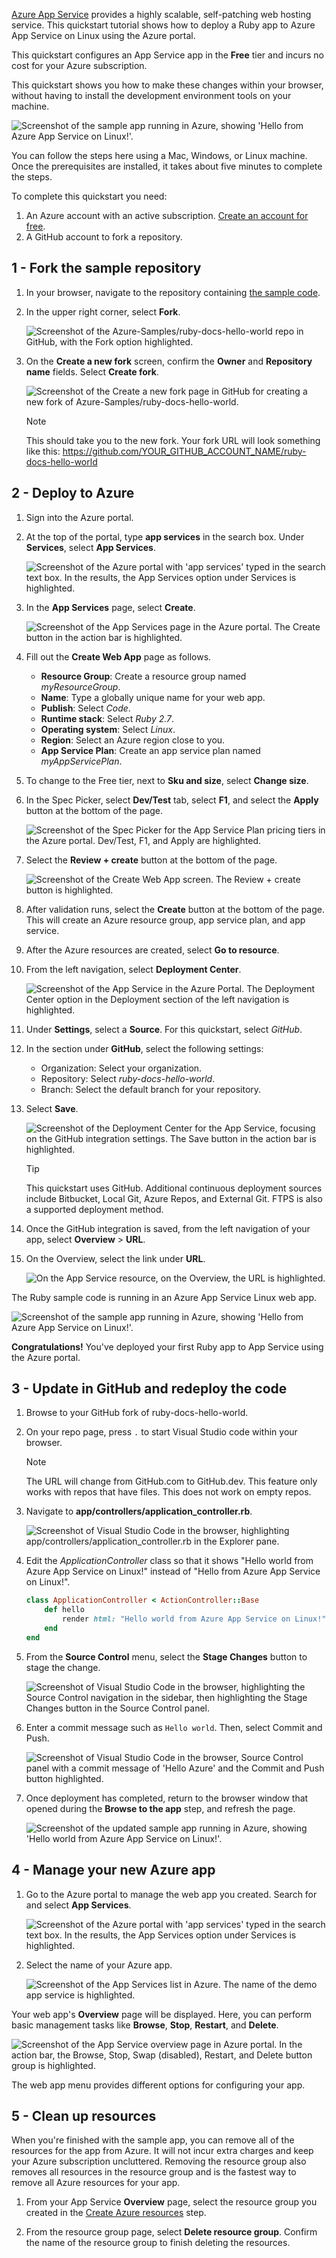 [Azure App Service](../../overview.md) provides a highly scalable, self-patching web hosting service. This quickstart tutorial shows how to deploy a Ruby app to Azure App Service on Linux using the Azure portal.

This quickstart configures an App Service app in the **Free** tier and incurs no cost for your Azure subscription.

This quickstart shows you how to make these changes within your browser, without having to install the development environment tools on your machine.

![Screenshot of the sample app running in Azure, showing 'Hello from Azure App Service on Linux!'.](../../media/quickstart-ruby/ruby-hello-world-in-browser.png)

You can follow the steps here using a Mac, Windows, or Linux machine. Once the prerequisites are installed, it takes about five minutes to complete the steps.

To complete this quickstart you need:

1. An Azure account with an active subscription. [Create an account for free](https://azure.microsoft.com/free/?utm_source=campaign&utm_campaign=vscode-tutorial-app-service-extension&mktingSource=vscode-tutorial-app-service-extension).
2. A GitHub account to fork a repository.

## 1 - Fork the sample repository

1. In your browser, navigate to the repository containing [the sample code](https://github.com/Azure-Samples/ruby-docs-hello-world).

2. In the upper right corner, select **Fork**.

    ![Screenshot of the Azure-Samples/ruby-docs-hello-world repo in GitHub, with the Fork option highlighted.](../../media/quickstart-ruby/fork-ruby-docs-hello-world-repo.png)

3. On the **Create a new fork** screen, confirm the **Owner** and **Repository name** fields. Select **Create fork**.

    ![Screenshot of the Create a new fork page in GitHub for creating a new fork of Azure-Samples/ruby-docs-hello-world.](../../media/quickstart-ruby/fork-details-ruby-docs-hello-world-repo.png)

    >[!NOTE]
    > This should take you to the new fork. Your fork URL will look something like this: https://github.com/YOUR_GITHUB_ACCOUNT_NAME/ruby-docs-hello-world

## 2 - Deploy to Azure

1. Sign into the Azure portal.

2. At the top of the portal, type **app services** in the search box. Under **Services**, select **App Services**.

    ![Screenshot of the Azure portal with 'app services' typed in the search text box. In the results, the App Services option under Services is highlighted.](../../media/quickstart-ruby/azure-portal-search-for-app-services.png)

3. In the **App Services** page, select **Create**.

    ![Screenshot of the App Services page in the Azure portal. The Create button in the action bar is highlighted.](../../media/quickstart-ruby/azure-portal-create-app-service.png)

4. Fill out the **Create Web App** page as follows.
   - **Resource Group**: Create a resource group named *myResourceGroup*.
   - **Name**: Type a globally unique name for your web app. 
   - **Publish**: Select *Code*.
   - **Runtime stack**: Select *Ruby 2.7*. 
   - **Operating system**: Select *Linux*.
   - **Region**: Select an Azure region close to you.
   - **App Service Plan**: Create an app service plan named *myAppServicePlan*.

5.  To change to the Free tier, next to **Sku and size**, select **Change size**. 
   
6.  In the Spec Picker, select **Dev/Test** tab, select **F1**, and select the **Apply** button at the bottom of the page.

    ![Screenshot of the Spec Picker for the App Service Plan pricing tiers in the Azure portal. Dev/Test, F1, and Apply are highlighted.](../../media/quickstart-ruby/azure-portal-create-app-service-select-free-tier.png)   

7. Select the **Review + create** button at the bottom of the page.

    ![Screenshot of the Create Web App screen. The Review + create button is highlighted.](../../media/quickstart-ruby/azure-portal-create-app-service-review-create.png)   

8. After validation runs, select the **Create** button at the bottom of the page. This will create an Azure resource group, app service plan, and app service.

9. After the Azure resources are created, select **Go to resource**.

10. From the left navigation, select **Deployment Center**.

    ![Screenshot of the App Service in the Azure Portal. The Deployment Center option in the Deployment section of the left navigation is highlighted.](../../media/quickstart-ruby/azure-portal-configure-app-service-deployment-center.png)  

11. Under **Settings**, select a **Source**. For this quickstart, select *GitHub*.

12. In the section under **GitHub**, select the following settings:
    - Organization: Select your organization.
    - Repository: Select *ruby-docs-hello-world*.
    - Branch: Select the default branch for your repository.

13. Select **Save**.

    ![Screenshot of the Deployment Center for the App Service, focusing on the GitHub integration settings. The Save button in the action bar is highlighted.](../../media/quickstart-ruby/azure-portal-configure-app-service-github-integration.png)  

    > [!TIP]
    > This quickstart uses GitHub. Additional continuous deployment sources include Bitbucket, Local Git, Azure Repos, and External Git. FTPS is also a supported deployment method.

14. Once the GitHub integration is saved, from the left navigation of your app, select **Overview** > **URL**. 

15. On the Overview, select the link under **URL**.

    ![On the App Service resource, on the Overview, the URL is highlighted.](../../media/quickstart-ruby/azure-portal-app-service-url.png)  

The Ruby sample code is running in an Azure App Service Linux web app.

![Screenshot of the sample app running in Azure, showing 'Hello from Azure App Service on Linux!'.](../../media/quickstart-ruby/ruby-hello-world-in-browser.png)

**Congratulations!** You've deployed your first Ruby app to App Service using the Azure portal.

## 3 - Update in GitHub and redeploy the code

1. Browse to your GitHub fork of ruby-docs-hello-world.

2. On your repo page, press `.` to start Visual Studio code within your browser.

    > [!NOTE]
    > The URL will change from GitHub.com to GitHub.dev. This feature only works with repos that have files. This does not work on empty repos.

3. Navigate to **app/controllers/application_controller.rb**.

    ![Screenshot of Visual Studio Code in the browser, highlighting app/controllers/application_controller.rb in the Explorer pane.](../../media/quickstart-ruby/vscode-in-browser-navigate-to-application-controller.png)

4. Edit the *ApplicationController* class so that it shows "Hello world from Azure App Service on Linux!" instead of "Hello from Azure App Service on Linux!".

    ```ruby
    class ApplicationController < ActionController::Base
        def hello
            render html: "Hello world from Azure App Service on Linux!"
        end
    end
    ```

5. From the **Source Control** menu, select the **Stage Changes** button to stage the change.

    ![Screenshot of Visual Studio Code in the browser, highlighting the Source Control navigation in the sidebar, then highlighting the Stage Changes button in the Source Control panel.](../../media/quickstart-ruby/vscode-in-browser-stage-changes.png)

6. Enter a commit message such as `Hello world`. Then, select Commit and Push.

    ![Screenshot of Visual Studio Code in the browser, Source Control panel with a commit message of 'Hello Azure' and the Commit and Push button highlighted.](../../media/quickstart-ruby/vscode-in-browser-commit-push.png)

7. Once deployment has completed, return to the browser window that opened during the **Browse to the app** step, and refresh the page.

    ![Screenshot of the updated sample app running in Azure, showing 'Hello world from Azure App Service on Linux!'.](../../media/quickstart-ruby/ruby-hello-world-updated-in-browser.png)

## 4 - Manage your new Azure app

1. Go to the Azure portal to manage the web app you created. Search for and select **App Services**.

    ![Screenshot of the Azure portal with 'app services' typed in the search text box. In the results, the App Services option under Services is highlighted.](../../media/quickstart-ruby/azure-portal-search-for-app-services.png)    

2. Select the name of your Azure app.

    ![Screenshot of the App Services list in Azure. The name of the demo app service is highlighted.](../../media/quickstart-ruby/app-service-list.png)

Your web app's **Overview** page will be displayed. Here, you can perform basic management tasks like **Browse**, **Stop**, **Restart**, and **Delete**.

![Screenshot of the App Service overview page in Azure portal. In the action bar, the Browse, Stop, Swap (disabled), Restart, and Delete button group is highlighted.](../../media/quickstart-ruby/app-service-details.png)

The web app menu provides different options for configuring your app.

## 5 - Clean up resources

When you're finished with the sample app, you can remove all of the resources for the app from Azure. It will not incur extra charges and keep your Azure subscription uncluttered. Removing the resource group also removes all resources in the resource group and is the fastest way to remove all Azure resources for your app.

1. From your App Service **Overview** page, select the resource group you created in the [Create Azure resources](#create-azure-resources) step.

2. From the resource group page, select **Delete resource group**. Confirm the name of the resource group to finish deleting the resources.
